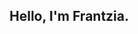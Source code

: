 ## Hello, I'm Frantzia.

<!--
**FranTheo/FranTheo** is a ✨ _special_ ✨ repository because its `README.md` (this file) appears on your GitHub profile.

Open Source image.png	
Link your Open-Source Contributions - If you actively contribute to open-source projects, mention this and provide links to the projects or your contributions. This shows your ability to collaborate and your investment in community-driven development. 
- Statistical Modeling and Math student. Worked on AI Project through Break Through Tech with Mila Research on Bird Species recently. My main areas of interest are stochastic models, artificial intelligence, and math proofs. 
- Feel free to contact me on LinkedIn. 
--!>
